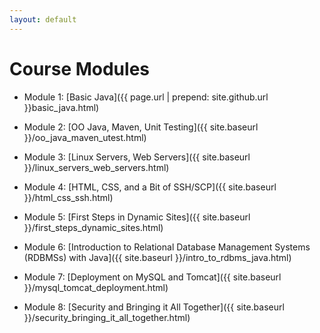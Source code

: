 ```yaml
---
layout: default
---
```


# Course Modules

* Module 1: [Basic Java]({{ page.url | prepend: site.github.url }}basic_java.html)

* Module 2: [OO Java, Maven, Unit Testing]({{ site.baseurl }}/oo_java_maven_utest.html)

* Module 3: [Linux Servers, Web Servers]({{ site.baseurl }}/linux_servers_web_servers.html)

* Module 4: [HTML, CSS, and a Bit of SSH/SCP]({{ site.baseurl }}/html_css_ssh.html) 

* Module 5: [First Steps in Dynamic Sites]({{ site.baseurl }}/first_steps_dynamic_sites.html) 

* Module 6: [Introduction to Relational Database Management Systems (RDBMSs) with Java]({{ site.baseurl }}/intro_to_rdbms_java.html)

* Module 7: [Deployment on MySQL and Tomcat]({{ site.baseurl }}/mysql_tomcat_deployment.html)

* Module 8: [Security and Bringing it All Together]({{ site.baseurl }}/security_bringing_it_all_together.html)

